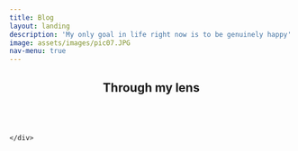 ```yaml
---
title: Blog
layout: landing
description: 'My only goal in life right now is to be genuinely happy'
image: assets/images/pic07.JPG
nav-menu: true
---
```


<!-- Main -->
<div id="main">

<!-- One -->
<section id="one">
	<div class="inner">
		<header class="major">
			<h2>Through my lens</h2>
		</header>
		<div class="box alt">
			<div class="row 50% uniform">
				<div class="4u"><span class="image fit"><img src="{% link assets/images/pic08.jpg %}" alt="" /></span></div>
				<div class="4u"><span class="image fit"><img src="{% link assets/images/pic09.jpg %}" alt="" /></span></div>
				<div class="4u$"><span class="image fit"><img src="{% link assets/images/pic10.jpg %}" alt="" /></span></div>
				<!-- Break -->
				<div class="4u"><span class="image fit"><img src="{% link assets/images/pic10.jpg %}" alt="" /></span></div>
				<div class="4u"><span class="image fit"><img src="{% link assets/images/pic08.jpg %}" alt="" /></span></div>
				<div class="4u$"><span class="image fit"><img src="{% link assets/images/pic09.jpg %}" alt="" /></span></div>
				<!-- Break -->
				<div class="4u"><span class="image fit"><img src="{% link assets/images/pic09.jpg %}" alt="" /></span></div>
				<div class="4u"><span class="image fit"><img src="{% link assets/images/pic10.jpg %}" alt="" /></span></div>
				<div class="4u$"><span class="image fit"><img src="{% link assets/images/pic08.jpg %}" alt="" /></span></div>
			</div>
		</div>

	</div>
</section>


</div>
